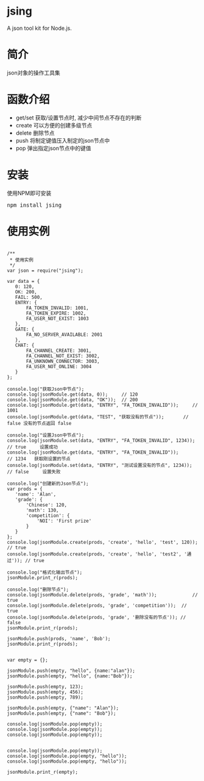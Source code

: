 <h1>jsing</h1>

A json tool kit for Node.js.

<h1>简介</h1>

json对象的操作工具集

<h1>函数介绍</h1>

<ul>
<li>get/set 获取/设置节点时, 减少中间节点不存在的判断</li>
<li>create 可以方便的创建多级节点</li>
<li>delete 删除节点</li>
<li>push  将制定键值压入制定的json节点中</li>
<li>pop 弹出指定json节点中的键值</li>
</ul>

<h1>安装</h1>

使用NPM即可安装

<pre>npm install jsing</pre>

<h1>使用实例</h1>

<pre>
<code>
/**
 * 使用实例
 */
var json = require("jsing");

var data = {
   0: 120,
   OK: 200,
   FAIL: 500,
   ENTRY: {
       FA_TOKEN_INVALID: 1001,
       FA_TOKEN_EXPIRE: 1002,
       FA_USER_NOT_EXIST: 1003
   },
   GATE: {
       FA_NO_SERVER_AVAILABLE: 2001
   },
   CHAT: {
       FA_CHANNEL_CREATE: 3001,
       FA_CHANNEL_NOT_EXIST: 3002,
       FA_UNKNOWN_CONNECTOR: 3003,
       FA_USER_NOT_ONLINE: 3004
   }
};

console.log("获取Json中节点");
console.log(jsonModule.get(data, 0));     // 120
console.log(jsonModule.get(data, "OK"));  // 200
console.log(jsonModule.get(data, "ENTRY", "FA_TOKEN_INVALID")); 	// 1001
console.log(jsonModule.get(data, "TEST", "获取没有的节点")); 		// false 没有的节点返回 false

console.log("设置Json中节点");
console.log(jsonModule.set(data, "ENTRY", "FA_TOKEN_INVALID", 1234));   // true 	设置成功
console.log(jsonModule.get(data, "ENTRY", "FA_TOKEN_INVALID")); 		  // 1234  	获取刚设置的节点
console.log(jsonModule.set(data, "ENTRY", "测试设置没有的节点", 1234)); // false 	设置失败

console.log("创建新的Json节点");
var prods = {
   'name': 'Alan',
   'grade': {
       'Chinese': 120,
       'math': 130,
       'competition': {
           'NOI': 'First prize'
       }
   }
};
console.log(jsonModule.create(prods, 'create', 'hello', 'test', 120)); 	 // true
console.log(jsonModule.create(prods, 'create', 'hello', 'test2', '通过')); // true

console.log("格式化输出节点");
jsonModule.print_r(prods);

console.log("删除节点");
console.log(jsonModule.delete(prods, 'grade', 'math'));             // true
console.log(jsonModule.delete(prods, 'grade', 'competition'));  // true
console.log(jsonModule.delete(prods, 'grade', '删除没有的节点')); // false
jsonModule.print_r(prods);

jsonModule.push(prods, 'name', 'Bob');
jsonModule.print_r(prods);


var empty = {};

jsonModule.push(empty, "hello", {name:"alan"});
jsonModule.push(empty, "hello", {name:"Bob"});

jsonModule.push(empty, 123);
jsonModule.push(empty, 456);
jsonModule.push(empty, 789);

jsonModule.push(empty, {"name": "Alan"});
jsonModule.push(empty, {"name": "Bob"});

console.log(jsonModule.pop(empty));
console.log(jsonModule.pop(empty));
console.log(jsonModule.pop(empty));


console.log(jsonModule.pop(empty));
console.log(jsonModule.pop(empty, "hello"));
console.log(jsonModule.pop(empty, "hello"));

jsonModule.print_r(empty);
</code>
</pre>